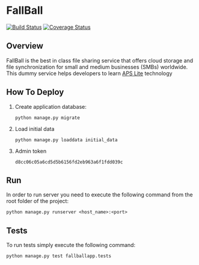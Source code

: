 # FallBall
[![Build Status](https://travis-ci.org/odin-public/fallball-service.svg?branch=master)](https://travis-ci.org/odin-public/fallball-service)
[![Coverage Status](https://coveralls.io/repos/github/odin-public/fallball-service/badge.svg?branch=master)](https://coveralls.io/github/odin-public/fallball-service?branch=master)

## Overview
FallBall is the best in class file sharing service that offers cloud storage and file synchronization for small and medium businesses (SMBs) worldwide.
This dummy service helps developers to learn [APS Lite](http://aps.odin.com) technology 

## How To Deploy
1. Create application database:
    ```
    python manage.py migrate
    ```


2. Load initial data
    ```
    python manage.py loaddata initial_data
    ```


3. Admin token
    ```
    d8cc06c05a6cd5d5b6156fd2eb963a6f1fdd039c
    ```


## Run
In order to run server you need to execute the following command from the root folder of the project:

```
python manage.py runserver <host_name>:<port>
```

## Tests
To run tests simply execute the following command:

```
python manage.py test fallballapp.tests
```
